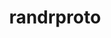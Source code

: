---
title: "randrproto"
layout: cache
categories: [package, develop]
meta: {"compilers": ["gcc@11.1.0", "gcc@11.4.0", "gcc@13.2.0", "gcc@9.4.0", "intel-oneapi-compilers@2025.1.0"], "num_specs": 68, "num_specs_by_stack": {"data-vis-sdk": 17, "e4s": 1, "e4s-oneapi": 19, "e4s-rocm-external": 16, "hep": 17, "root": 68}, "oss": ["ubuntu20.04", "ubuntu22.04", "ubuntu24.04"], "platforms": ["linux"], "stacks": ["data-vis-sdk", "e4s", "e4s-oneapi", "e4s-rocm-external", "hep", "root"], "targets": ["x86_64_v3"], "versions": ["1.5.0"]}
spec_details: [{"compiler": "gcc@13.2.0", "hash": "26g7it32lqmdse2ipihrl4xewlr52nak", "os": "ubuntu24.04", "platform": "linux", "size": "-", "stacks": ["hep", "root"], "target": "x86_64_v3", "variants": ["build_system=autotools"], "versions": ["1.5.0"]}, {"compiler": "gcc@13.2.0", "hash": "2rtaa3csv6v7bti6i76qr2rf5c7tz653", "os": "ubuntu24.04", "platform": "linux", "size": "-", "stacks": ["root"], "target": "x86_64_v3", "variants": ["build_system=autotools"], "versions": ["1.5.0"]}, {"compiler": "gcc@11.1.0", "hash": "32pum5uzgtnmsnwsg6khtylqcdscp5th", "os": "ubuntu20.04", "platform": "linux", "size": "-", "stacks": ["data-vis-sdk", "root"], "target": "x86_64_v3", "variants": ["build_system=autotools"], "versions": ["1.5.0"]}, {"compiler": "intel-oneapi-compilers@2025.1.0", "hash": "36ou63dmsv3g2c7eziozvz4g5ivgfun5", "os": "ubuntu22.04", "platform": "linux", "size": "-", "stacks": ["e4s-oneapi", "root"], "target": "x86_64_v3", "variants": ["build_system=autotools"], "versions": ["1.5.0"]}, {"compiler": "intel-oneapi-compilers@2025.1.0", "hash": "3bkfkcds4ph2ahf2h3onfwl2gqcznrij", "os": "ubuntu22.04", "platform": "linux", "size": "-", "stacks": ["e4s-oneapi", "root"], "target": "x86_64_v3", "variants": ["build_system=autotools"], "versions": ["1.5.0"]}, {"compiler": "gcc@11.4.0", "hash": "4ar33whvvpc5ybvysfz5dhcbakff77ya", "os": "ubuntu22.04", "platform": "linux", "size": "-", "stacks": ["e4s-rocm-external", "hep", "root"], "target": "x86_64_v3", "variants": ["build_system=autotools"], "versions": ["1.5.0"]}, {"compiler": "gcc@13.2.0", "hash": "4gask2wn5o72idinitw4qd5hb3yjsfmh", "os": "ubuntu24.04", "platform": "linux", "size": "-", "stacks": ["root"], "target": "x86_64_v3", "variants": ["build_system=autotools"], "versions": ["1.5.0"]}, {"compiler": "intel-oneapi-compilers@2025.1.0", "hash": "53bp2upugpzbulkhoiypcrn3kqqmakgj", "os": "ubuntu22.04", "platform": "linux", "size": "-", "stacks": ["e4s-oneapi", "root"], "target": "x86_64_v3", "variants": ["build_system=autotools"], "versions": ["1.5.0"]}, {"compiler": "intel-oneapi-compilers@2025.1.0", "hash": "5phzo4qoimrhstu3lxlhdk537cns7dhr", "os": "ubuntu22.04", "platform": "linux", "size": "-", "stacks": ["e4s-oneapi", "root"], "target": "x86_64_v3", "variants": ["build_system=autotools"], "versions": ["1.5.0"]}, {"compiler": "intel-oneapi-compilers@2025.1.0", "hash": "5yfc63gwm7ts66ohn4hqrakmpxluzur6", "os": "ubuntu22.04", "platform": "linux", "size": "-", "stacks": ["e4s-oneapi", "root"], "target": "x86_64_v3", "variants": ["build_system=autotools"], "versions": ["1.5.0"]}, {"compiler": "gcc@13.2.0", "hash": "655yjnieat6otmzbtyu47n6vothf7scy", "os": "ubuntu24.04", "platform": "linux", "size": "-", "stacks": ["root"], "target": "x86_64_v3", "variants": ["build_system=autotools"], "versions": ["1.5.0"]}, {"compiler": "intel-oneapi-compilers@2025.1.0", "hash": "73gwxop6g3vhywkayjosgdsqk7dxpnah", "os": "ubuntu22.04", "platform": "linux", "size": "-", "stacks": ["e4s-oneapi", "root"], "target": "x86_64_v3", "variants": ["build_system=autotools"], "versions": ["1.5.0"]}, {"compiler": "gcc@13.2.0", "hash": "743bnwulbvnw5zp5gbscjeurpw4rsryr", "os": "ubuntu24.04", "platform": "linux", "size": "-", "stacks": ["hep", "root"], "target": "x86_64_v3", "variants": ["build_system=autotools"], "versions": ["1.5.0"]}, {"compiler": "gcc@13.2.0", "hash": "7ot2tvwcuq4irrzkq62jmefqgvkefxxr", "os": "ubuntu24.04", "platform": "linux", "size": "-", "stacks": ["root"], "target": "x86_64_v3", "variants": ["build_system=autotools"], "versions": ["1.5.0"]}, {"compiler": "intel-oneapi-compilers@2025.1.0", "hash": "al7ucfvzyirjodjcp5xg33xxygxpylt6", "os": "ubuntu22.04", "platform": "linux", "size": "-", "stacks": ["e4s-oneapi", "root"], "target": "x86_64_v3", "variants": ["build_system=autotools"], "versions": ["1.5.0"]}, {"compiler": "gcc@11.1.0", "hash": "alxqruwxw2k6wuosz33loonpvscfnwvx", "os": "ubuntu20.04", "platform": "linux", "size": "-", "stacks": ["data-vis-sdk", "root"], "target": "x86_64_v3", "variants": ["build_system=autotools"], "versions": ["1.5.0"]}, {"compiler": "intel-oneapi-compilers@2025.1.0", "hash": "ao6ljye4diy6ocma4keoxmdbzik6nye6", "os": "ubuntu22.04", "platform": "linux", "size": "-", "stacks": ["e4s-oneapi", "root"], "target": "x86_64_v3", "variants": ["build_system=autotools"], "versions": ["1.5.0"]}, {"compiler": "gcc@11.1.0", "hash": "atlnnn4rnvormfvkixwp7ecjnvzanivz", "os": "ubuntu20.04", "platform": "linux", "size": "-", "stacks": ["data-vis-sdk", "root"], "target": "x86_64_v3", "variants": ["build_system=autotools"], "versions": ["1.5.0"]}, {"compiler": "gcc@11.4.0", "hash": "c2mavidlufspt7eohppyisng5zwag2n6", "os": "ubuntu22.04", "platform": "linux", "size": "-", "stacks": ["e4s-rocm-external", "hep", "root"], "target": "x86_64_v3", "variants": ["build_system=autotools"], "versions": ["1.5.0"]}, {"compiler": "gcc@11.4.0", "hash": "cq3e2vb6we5duzfqhzz3hoom4tts3mp3", "os": "ubuntu22.04", "platform": "linux", "size": "-", "stacks": ["e4s-rocm-external", "hep", "root"], "target": "x86_64_v3", "variants": ["build_system=autotools"], "versions": ["1.5.0"]}, {"compiler": "gcc@11.4.0", "hash": "dqejynnp5c6e2u6ycdldexlglwvs2ktw", "os": "ubuntu22.04", "platform": "linux", "size": "-", "stacks": ["e4s-rocm-external", "hep", "root"], "target": "x86_64_v3", "variants": ["build_system=autotools"], "versions": ["1.5.0"]}, {"compiler": "gcc@13.2.0", "hash": "dqva5er47csfjm5lur6glduyx5ek2eex", "os": "ubuntu24.04", "platform": "linux", "size": "-", "stacks": ["root"], "target": "x86_64_v3", "variants": ["build_system=autotools"], "versions": ["1.5.0"]}, {"compiler": "intel-oneapi-compilers@2025.1.0", "hash": "fx3qtkc6w7letoll46gzop4qxynhskis", "os": "ubuntu22.04", "platform": "linux", "size": "-", "stacks": ["e4s-oneapi", "root"], "target": "x86_64_v3", "variants": ["build_system=autotools"], "versions": ["1.5.0"]}, {"compiler": "gcc@9.4.0", "hash": "gcsbp3gtjr3ihqujvwtafo5izj7brejc", "os": "ubuntu20.04", "platform": "linux", "size": "-", "stacks": ["data-vis-sdk", "root"], "target": "x86_64_v3", "variants": ["build_system=autotools"], "versions": ["1.5.0"]}, {"compiler": "gcc@11.1.0", "hash": "hizb7qhphhqzrgnmbrjm74de2fxm5tmt", "os": "ubuntu20.04", "platform": "linux", "size": "-", "stacks": ["data-vis-sdk", "root"], "target": "x86_64_v3", "variants": ["build_system=autotools"], "versions": ["1.5.0"]}, {"compiler": "gcc@13.2.0", "hash": "hv5aalgrst7rhggmhiryacrkwatfzit6", "os": "ubuntu24.04", "platform": "linux", "size": "-", "stacks": ["root"], "target": "x86_64_v3", "variants": ["build_system=autotools"], "versions": ["1.5.0"]}, {"compiler": "intel-oneapi-compilers@2025.1.0", "hash": "iq2hl2d3jdrcsqosz75ji6rtych5to3k", "os": "ubuntu22.04", "platform": "linux", "size": "-", "stacks": ["e4s-oneapi", "root"], "target": "x86_64_v3", "variants": ["build_system=autotools"], "versions": ["1.5.0"]}, {"compiler": "intel-oneapi-compilers@2025.1.0", "hash": "iztdoyeh3pxrkneqlss7nyjg5a655msf", "os": "ubuntu22.04", "platform": "linux", "size": "-", "stacks": ["e4s-oneapi", "root"], "target": "x86_64_v3", "variants": ["build_system=autotools"], "versions": ["1.5.0"]}, {"compiler": "gcc@13.2.0", "hash": "j3agtn4hpomzzp2mvvjfozqd42cbiqub", "os": "ubuntu24.04", "platform": "linux", "size": "-", "stacks": ["root"], "target": "x86_64_v3", "variants": ["build_system=autotools"], "versions": ["1.5.0"]}, {"compiler": "gcc@13.2.0", "hash": "joemc2mjcbor3zuqzgjoocplwb7betw5", "os": "ubuntu24.04", "platform": "linux", "size": "-", "stacks": ["root"], "target": "x86_64_v3", "variants": ["build_system=autotools"], "versions": ["1.5.0"]}, {"compiler": "gcc@13.2.0", "hash": "jti3p3rtet2zcbwlfn5pknld4kw2yuk2", "os": "ubuntu24.04", "platform": "linux", "size": "-", "stacks": ["root"], "target": "x86_64_v3", "variants": ["build_system=autotools"], "versions": ["1.5.0"]}, {"compiler": "gcc@11.4.0", "hash": "jyl44q7uz4vosm2l2te5bpcjwu34xmqe", "os": "ubuntu22.04", "platform": "linux", "size": "-", "stacks": ["e4s-rocm-external", "hep", "root"], "target": "x86_64_v3", "variants": ["build_system=autotools"], "versions": ["1.5.0"]}, {"compiler": "gcc@13.2.0", "hash": "l3fraq2mdfd7a5jujopugeyhvi4phyqr", "os": "ubuntu24.04", "platform": "linux", "size": "-", "stacks": ["root"], "target": "x86_64_v3", "variants": ["build_system=autotools"], "versions": ["1.5.0"]}, {"compiler": "intel-oneapi-compilers@2025.1.0", "hash": "m6ui5snlcnppgjdun7fmp7g3spn3vc2i", "os": "ubuntu22.04", "platform": "linux", "size": "-", "stacks": ["e4s-oneapi", "root"], "target": "x86_64_v3", "variants": ["build_system=autotools"], "versions": ["1.5.0"]}, {"compiler": "gcc@11.1.0", "hash": "mhkzond2z7764usl25jeprpj3dpt2cle", "os": "ubuntu20.04", "platform": "linux", "size": "-", "stacks": ["data-vis-sdk", "root"], "target": "x86_64_v3", "variants": ["build_system=autotools"], "versions": ["1.5.0"]}, {"compiler": "gcc@11.1.0", "hash": "mxdvsikautaeeca3bpc24gotbxvzp3zy", "os": "ubuntu20.04", "platform": "linux", "size": "-", "stacks": ["data-vis-sdk", "root"], "target": "x86_64_v3", "variants": ["build_system=autotools"], "versions": ["1.5.0"]}, {"compiler": "gcc@11.4.0", "hash": "mysswwzn2wxxdjuqug3hasqglj2ipibt", "os": "ubuntu22.04", "platform": "linux", "size": "-", "stacks": ["e4s-rocm-external", "hep", "root"], "target": "x86_64_v3", "variants": ["build_system=autotools"], "versions": ["1.5.0"]}, {"compiler": "gcc@11.4.0", "hash": "nfzm2e2sd2pmpxc4p3ydutz5hz2m3bym", "os": "ubuntu22.04", "platform": "linux", "size": "-", "stacks": ["e4s-rocm-external", "hep", "root"], "target": "x86_64_v3", "variants": ["build_system=autotools"], "versions": ["1.5.0"]}, {"compiler": "gcc@13.2.0", "hash": "nhu3ucqvf5rji3fo4vqa4k66dimsiw7y", "os": "ubuntu24.04", "platform": "linux", "size": "-", "stacks": ["root"], "target": "x86_64_v3", "variants": ["build_system=autotools"], "versions": ["1.5.0"]}, {"compiler": "intel-oneapi-compilers@2025.1.0", "hash": "nixfupvjt36zkl3y2zcezygjybhpsvg7", "os": "ubuntu22.04", "platform": "linux", "size": "-", "stacks": ["e4s-oneapi", "root"], "target": "x86_64_v3", "variants": ["build_system=autotools"], "versions": ["1.5.0"]}, {"compiler": "intel-oneapi-compilers@2025.1.0", "hash": "o4piquyxu52sxaipbj4gd22bj3jyvamo", "os": "ubuntu22.04", "platform": "linux", "size": "-", "stacks": ["e4s-oneapi", "root"], "target": "x86_64_v3", "variants": ["build_system=autotools"], "versions": ["1.5.0"]}, {"compiler": "intel-oneapi-compilers@2025.1.0", "hash": "orgwtzvcnsj6i5pdr7oxust5djln4jnm", "os": "ubuntu22.04", "platform": "linux", "size": "-", "stacks": ["e4s-oneapi", "root"], "target": "x86_64_v3", "variants": ["build_system=autotools"], "versions": ["1.5.0"]}, {"compiler": "intel-oneapi-compilers@2025.1.0", "hash": "pbo6vcfz4qv4jocqgswir2pvcfgudpgx", "os": "ubuntu22.04", "platform": "linux", "size": "-", "stacks": ["e4s-oneapi", "root"], "target": "x86_64_v3", "variants": ["build_system=autotools"], "versions": ["1.5.0"]}, {"compiler": "gcc@11.1.0", "hash": "pjenaezhyutvdux7opzgj2eaiik44tqb", "os": "ubuntu20.04", "platform": "linux", "size": "-", "stacks": ["data-vis-sdk", "root"], "target": "x86_64_v3", "variants": ["build_system=autotools"], "versions": ["1.5.0"]}, {"compiler": "gcc@11.1.0", "hash": "ppvyrbw7r5gmwllpnsm52gqflcgnmyc2", "os": "ubuntu20.04", "platform": "linux", "size": "-", "stacks": ["data-vis-sdk", "root"], "target": "x86_64_v3", "variants": ["build_system=autotools"], "versions": ["1.5.0"]}, {"compiler": "gcc@11.1.0", "hash": "pq2hx6wothv6wf3paw7rwt7ewl3dtqa4", "os": "ubuntu20.04", "platform": "linux", "size": "-", "stacks": ["data-vis-sdk", "root"], "target": "x86_64_v3", "variants": ["build_system=autotools"], "versions": ["1.5.0"]}, {"compiler": "gcc@11.1.0", "hash": "ps5et2p32vl2rb22k7rc2zauacqib4ly", "os": "ubuntu20.04", "platform": "linux", "size": "-", "stacks": ["data-vis-sdk", "root"], "target": "x86_64_v3", "variants": ["build_system=autotools"], "versions": ["1.5.0"]}, {"compiler": "gcc@11.4.0", "hash": "qalh272ztt23nd5tje4vjj5dbjmhtukv", "os": "ubuntu22.04", "platform": "linux", "size": "-", "stacks": ["e4s-rocm-external", "hep", "root"], "target": "x86_64_v3", "variants": ["build_system=autotools"], "versions": ["1.5.0"]}, {"compiler": "gcc@11.1.0", "hash": "qiqvmny7qzls6u2ak6eyqx7lgtnlfq4z", "os": "ubuntu20.04", "platform": "linux", "size": "-", "stacks": ["data-vis-sdk", "root"], "target": "x86_64_v3", "variants": ["build_system=autotools"], "versions": ["1.5.0"]}, {"compiler": "gcc@11.4.0", "hash": "qpcg25knyxdspw22xn5geagpqhnykhqo", "os": "ubuntu22.04", "platform": "linux", "size": "-", "stacks": ["e4s-rocm-external", "hep", "root"], "target": "x86_64_v3", "variants": ["build_system=autotools"], "versions": ["1.5.0"]}, {"compiler": "intel-oneapi-compilers@2025.1.0", "hash": "re3jrlr7fp7av55d5d2adezx2vvtvkvz", "os": "ubuntu22.04", "platform": "linux", "size": "-", "stacks": ["e4s-oneapi", "root"], "target": "x86_64_v3", "variants": ["build_system=autotools"], "versions": ["1.5.0"]}, {"compiler": "gcc@11.4.0", "hash": "rhy5dkxlicqauepl52pimnqzukxjek4z", "os": "ubuntu22.04", "platform": "linux", "size": "-", "stacks": ["e4s-rocm-external", "hep", "root"], "target": "x86_64_v3", "variants": ["build_system=autotools"], "versions": ["1.5.0"]}, {"compiler": "intel-oneapi-compilers@2025.1.0", "hash": "rrjv464dxo3zwn4k5xhh5rbgxkboz4wu", "os": "ubuntu22.04", "platform": "linux", "size": "-", "stacks": ["e4s-oneapi", "root"], "target": "x86_64_v3", "variants": ["build_system=autotools"], "versions": ["1.5.0"]}, {"compiler": "intel-oneapi-compilers@2025.1.0", "hash": "rwmku5duk7pwgihzf5d2hmjmougmah72", "os": "ubuntu22.04", "platform": "linux", "size": "-", "stacks": ["e4s-oneapi", "root"], "target": "x86_64_v3", "variants": ["build_system=autotools"], "versions": ["1.5.0"]}, {"compiler": "gcc@13.2.0", "hash": "rxmuin3iuiuseae3o6ngzyqpusegmfyr", "os": "ubuntu24.04", "platform": "linux", "size": "-", "stacks": ["root"], "target": "x86_64_v3", "variants": ["build_system=autotools"], "versions": ["1.5.0"]}, {"compiler": "gcc@11.1.0", "hash": "serjoj6d3hrdssee6i57yvtfjni33gj6", "os": "ubuntu20.04", "platform": "linux", "size": "-", "stacks": ["data-vis-sdk", "root"], "target": "x86_64_v3", "variants": ["build_system=autotools"], "versions": ["1.5.0"]}, {"compiler": "gcc@11.1.0", "hash": "ss6vrsmuyfrlgik6uewixfhyqmtdhw6y", "os": "ubuntu20.04", "platform": "linux", "size": "-", "stacks": ["data-vis-sdk", "root"], "target": "x86_64_v3", "variants": ["build_system=autotools"], "versions": ["1.5.0"]}, {"compiler": "gcc@11.4.0", "hash": "su2gclqmdxkk45tjvefuykxfqev5pz2s", "os": "ubuntu22.04", "platform": "linux", "size": "-", "stacks": ["e4s-rocm-external", "hep", "root"], "target": "x86_64_v3", "variants": ["build_system=autotools"], "versions": ["1.5.0"]}, {"compiler": "gcc@11.4.0", "hash": "szdky4zcnpntl477xi6qpysct7cmaayg", "os": "ubuntu22.04", "platform": "linux", "size": "-", "stacks": ["e4s-rocm-external", "hep", "root"], "target": "x86_64_v3", "variants": ["build_system=autotools"], "versions": ["1.5.0"]}, {"compiler": "gcc@11.4.0", "hash": "tachrv257ttqraqdoqpcavcz7sbdsdfy", "os": "ubuntu22.04", "platform": "linux", "size": "-", "stacks": ["e4s", "e4s-rocm-external", "root"], "target": "x86_64_v3", "variants": ["build_system=autotools"], "versions": ["1.5.0"]}, {"compiler": "gcc@11.4.0", "hash": "tb3ks2dqtkx5clk3okwxx254fwr3j3bb", "os": "ubuntu22.04", "platform": "linux", "size": "-", "stacks": ["e4s-rocm-external", "hep", "root"], "target": "x86_64_v3", "variants": ["build_system=autotools"], "versions": ["1.5.0"]}, {"compiler": "gcc@11.1.0", "hash": "uhaq5bnq6uptzosxeo3eyji4qmwmlohs", "os": "ubuntu20.04", "platform": "linux", "size": "-", "stacks": ["data-vis-sdk", "root"], "target": "x86_64_v3", "variants": ["build_system=autotools"], "versions": ["1.5.0"]}, {"compiler": "gcc@11.4.0", "hash": "xc4twb4aaoucqr6ivs2csvy2bvyi6ama", "os": "ubuntu22.04", "platform": "linux", "size": "-", "stacks": ["e4s-rocm-external", "hep", "root"], "target": "x86_64_v3", "variants": ["build_system=autotools"], "versions": ["1.5.0"]}, {"compiler": "gcc@11.4.0", "hash": "xm5ptmjscw2adlcwhcmo7npj2y62s2ti", "os": "ubuntu22.04", "platform": "linux", "size": "-", "stacks": ["e4s-rocm-external", "hep", "root"], "target": "x86_64_v3", "variants": ["build_system=autotools"], "versions": ["1.5.0"]}, {"compiler": "gcc@13.2.0", "hash": "xtkcxenqdiwh3blgfbsexeoyyjh4ullj", "os": "ubuntu24.04", "platform": "linux", "size": "-", "stacks": ["root"], "target": "x86_64_v3", "variants": ["build_system=autotools"], "versions": ["1.5.0"]}, {"compiler": "gcc@13.2.0", "hash": "ya6cphn6pblsiapjkmgb3ihuthfhvrec", "os": "ubuntu24.04", "platform": "linux", "size": "-", "stacks": ["root"], "target": "x86_64_v3", "variants": ["build_system=autotools"], "versions": ["1.5.0"]}, {"compiler": "gcc@11.1.0", "hash": "ywfeila5oqhdm3b3qbe46bsmwed7rfms", "os": "ubuntu20.04", "platform": "linux", "size": "-", "stacks": ["data-vis-sdk", "root"], "target": "x86_64_v3", "variants": ["build_system=autotools"], "versions": ["1.5.0"]}, {"compiler": "gcc@11.1.0", "hash": "znxuwhyofeiqfpjw3i52vgfuxtwbjnhm", "os": "ubuntu20.04", "platform": "linux", "size": "-", "stacks": ["data-vis-sdk", "root"], "target": "x86_64_v3", "variants": ["build_system=autotools"], "versions": ["1.5.0"]}]
---
